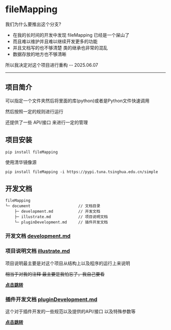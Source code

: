 

# fileMapping

我们为什么要推出这个分支?

- 在我的长时间的开发中发现 fileMapping 已经是一个屎山了
- 而且难以维护并且难以继续开发更多的功能
- 并且文档写的也不够清楚 类的继承也非常的混乱
- 数据存放的地方也不够清晰

所以我决定对这个项目进行重构
-- 2025.06.07

---


## 项目简介


可以指定一个文件夹然后将里面的库(python)或者是Python文件快速调用

然后按照一定的规则进行运行

还提供了一些 API/接口 来进行一定的管理

## 项目安装

```shell
pip install fileMapping
```

使用清华镜像源
```shell
pip install fileMapping -i https://pypi.tuna.tsinghua.edu.cn/simple
```


## 开发文档

```text
fileMapping
└─ document                     // 文档目录
    ├─ development.md           // 开发文档
    ├─ illustrate.md            // 项目说明文档
    └─ pluginDevelopment.md     // 插件开发文档
```



### 开发文档 [development.md](document/development.md)



### 项目说明文档 [illustrate.md](document/illustrate.md)

项目说明最主要是对这个项目从结构上以及程序的运行上来说明

~~相当于对我的注释 最主要是我怕忘了，我自己要看~~

**[点击跳转](document/illustrate.md)**


### 插件开发文档 [pluginDevelopment.md](document/pluginDevelopment.md)

这个对于插件开发的一些规范以及提供的API/接口 以及特殊参数等

**[点击跳转](document/pluginDevelopment.md)**
